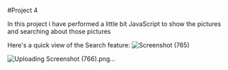 #Project 4

In this project i have performed a little bit JavaScript to show the pictures and searching about those pictures

Here's a quick view of the Search feature:
![Screenshot (765)](https://github.com/itskvsin/project_4/assets/142715013/34a86146-3fb5-4ac6-867e-625d5c3038cd)


![Uploading Screenshot (766).png…]()
